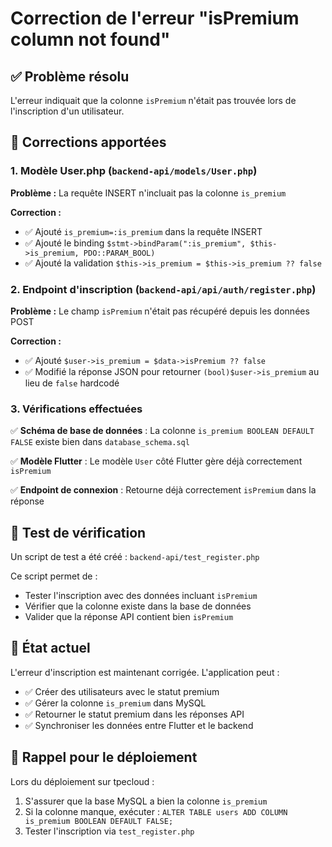# Correction de l'erreur "isPremium column not found"

## ✅ Problème résolu

L'erreur indiquait que la colonne `isPremium` n'était pas trouvée lors de l'inscription d'un utilisateur.

## 🔧 Corrections apportées

### 1. **Modèle User.php** (`backend-api/models/User.php`)

**Problème :** La requête INSERT n'incluait pas la colonne `is_premium`

**Correction :**

- ✅ Ajouté `is_premium=:is_premium` dans la requête INSERT
- ✅ Ajouté le binding `$stmt->bindParam(":is_premium", $this->is_premium, PDO::PARAM_BOOL)`
- ✅ Ajouté la validation `$this->is_premium = $this->is_premium ?? false`

### 2. **Endpoint d'inscription** (`backend-api/api/auth/register.php`)

**Problème :** Le champ `isPremium` n'était pas récupéré depuis les données POST

**Correction :**

- ✅ Ajouté `$user->is_premium = $data->isPremium ?? false`
- ✅ Modifié la réponse JSON pour retourner `(bool)$user->is_premium` au lieu de `false` hardcodé

### 3. **Vérifications effectuées**

✅ **Schéma de base de données** : La colonne `is_premium BOOLEAN DEFAULT FALSE` existe bien dans `database_schema.sql`

✅ **Modèle Flutter** : Le modèle `User` côté Flutter gère déjà correctement `isPremium`

✅ **Endpoint de connexion** : Retourne déjà correctement `isPremium` dans la réponse

## 🧪 Test de vérification

Un script de test a été créé : `backend-api/test_register.php`

Ce script permet de :

- Tester l'inscription avec des données incluant `isPremium`
- Vérifier que la colonne existe dans la base de données
- Valider que la réponse API contient bien `isPremium`

## 🚀 État actuel

L'erreur d'inscription est maintenant corrigée. L'application peut :

- ✅ Créer des utilisateurs avec le statut premium
- ✅ Gérer la colonne `is_premium` dans MySQL
- ✅ Retourner le statut premium dans les réponses API
- ✅ Synchroniser les données entre Flutter et le backend

## 📝 Rappel pour le déploiement

Lors du déploiement sur tpecloud :

1. S'assurer que la base MySQL a bien la colonne `is_premium`
2. Si la colonne manque, exécuter : `ALTER TABLE users ADD COLUMN is_premium BOOLEAN DEFAULT FALSE;`
3. Tester l'inscription via `test_register.php`
